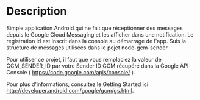 Description
===========

Simple application Android qui ne fait que réceptionner des messages depuis le Google Cloud Messaging et les afficher dans une notification. Le registration id est inscrit dans la console au démarrage de l'app. Suis la structure de messages utilisées dans le pojet node-gcm-sender.

Pour utiliser ce projet, il faut que vous remplaciez la valeur de GCM_SENDER_ID par votre Sender ID GCM récupéré dans la Google API Console ( https://code.google.com/apis/console/‎ ).

Pour plus d'informations, consultez le Getting Started ici http://developer.android.com/google/gcm/gs.html.